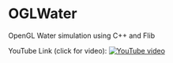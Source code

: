 # OGLWater
OpenGL Water simulation using C++ and Flib

YouTube Link (click for video):
[![YouTube video](https://img.youtube.com/vi/SJSSsItuR0Y/0.jpg)](https://www.youtube.com/watch?v=SJSSsItuR0Y)
